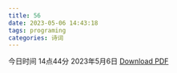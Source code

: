 ```yaml
---
title: 56
date: 2023-05-06 14:43:18
tags: programing
categories: 诗词
---
```


今日时间
14点44分 2023年5月6日
[Download PDF](/pdf/最新面试文档.pdf)
